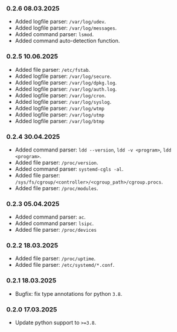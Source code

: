 ### 0.2.6 08.03.2025

- Added logfile parser: `/var/log/udev`.
- Added logfile parser: `/var/log/messages`.
- Added command parser: `lsmod`.
- Added command auto-detection function.

### 0.2.5 10.06.2025

- Added file parser: `/etc/fstab`.
- Added logfile parser: `/var/log/secure`.
- Added logfile parser: `/var/log/dpkg.log`.
- Added logfile parser: `/var/log/auth.log`.
- Added logfile parser: `/var/log/cron`.
- Added logfile parser: `/var/log/syslog`.
- Added logfile parser: `/var/log/wtmp`
- Added logfile parser: `/var/log/utmp`
- Added logfile parser: `/var/log/btmp`

### 0.2.4 30.04.2025

- Added command parser: `ldd --version`, `ldd -v <program>`, `ldd <program>`.
- Added file parser: `/proc/version`.
- Added command parser: `systemd-cgls -al`.
- Added file parser: `/sys/fs/cgroup/<controller>/<cgroup_path>/cgroup.procs`.
- Added file parser: `/proc/modules`.

### 0.2.3 05.04.2025

- Added command parser: `ac`.
- Added command parser: `lsipc`.
- Added file parser: `/proc/devices`

### 0.2.2 18.03.2025

- Added file parser: `/proc/uptime`.
- Added file parser: `/etc/systemd/*.conf`.

### 0.2.1 18.03.2025

- Bugfix: fix type annotations for python `3.8`.

### 0.2.0 17.03.2025

- Update python support to `>=3.8`.